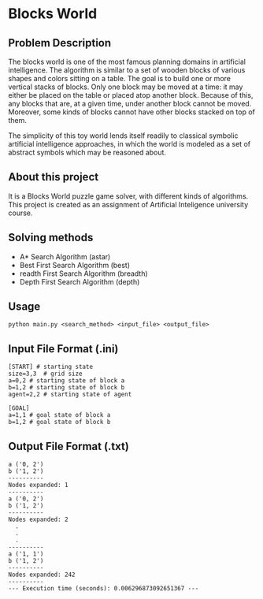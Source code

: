 # Blocks World

## Problem Description

The blocks world is one of the most famous planning domains in artificial intelligence. The algorithm is similar to a set of wooden blocks of various shapes and colors sitting on a table. The goal is to build one or more vertical stacks of blocks. Only one block may be moved at a time: it may either be placed on the table or placed atop another block. Because of this, any blocks that are, at a given time, under another block cannot be moved. Moreover, some kinds of blocks cannot have other blocks stacked on top of them.

The simplicity of this toy world lends itself readily to classical symbolic artificial intelligence approaches, in which the world is modeled as a set of abstract symbols which may be reasoned about.

## About this project

It is a Blocks World puzzle game solver, with different kinds of algorithms. This project is created as an assignment of Artificial Inteligence university course.

## Solving methods

* A* Search Algorithm (astar)
* Best First Search Algorithm (best)
* readth First Search Algorithm (breadth)
* Depth First Search Algorithm (depth)

## Usage

```
python main.py <search_method> <input_file> <output_file>
```

## Input File Format (.ini)

```
[START] # starting state
size=3,3  # grid size
a=0,2 # starting state of block a
b=1,2 # starting state of block b
agent=2,2 # starting state of agent

[GOAL]
a=1,1 # goal state of block a
b=1,2 # goal state of block b
```

## Output File Format (.txt)
```
a ('0, 2')
b ('1, 2')
----------
Nodes expanded: 1
----------
a ('0, 2')
b ('1, 2')
----------
Nodes expanded: 2
  .
  .
  .
----------
a ('1, 1')
b ('1, 2')
----------
Nodes expanded: 242
----------
--- Execution time (seconds): 0.006296873092651367 ---
```
